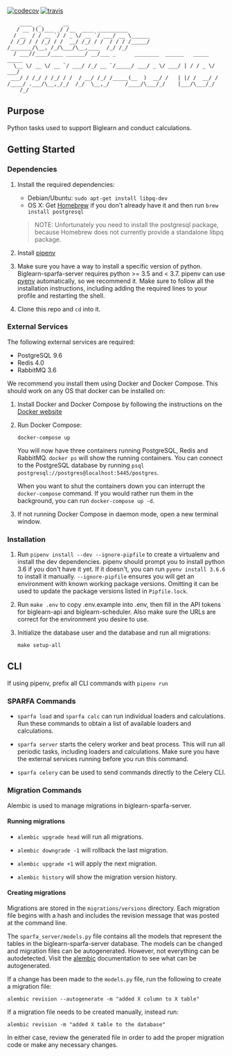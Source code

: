 [![codecov](https://codecov.io/gh/openstax/biglearn-sparfa-server/branch/master/graph/badge.svg)](https://codecov.io/gh/openstax/biglearn-sparfa-server)
[![travis](https://travis-ci.org/openstax/biglearn-sparfa-server.svg?branch=master)](https://travis-ci.org/openstax/biglearn-sparfa-server)

        ____  _       __
       / __ )(_)___ _/ /__  ____ __________
      / __  / / __ `/ / _ \/ __ `/ ___/ __ \______
     / /_/ / / /_/ / /  __/ /_/ / /  / / / /_____/
    /_______/\__, /_/\___/\__,____  /_/ /_/
      / ___//____/____ ______/ __/___ _      ________  ______   _____  _____
      \__ \/ __ \/ __ `/ ___/ /_/ __ `/_____/ ___/ _ \/ ___/ | / / _ \/ ___/
     ___/ / /_/ / /_/ / /  / __/ /_/ /_____(__  )  __/ /   | |/ /  __/ /
    /____/ .___/\__,_/_/  /_/  \__,_/     /____/\___/_/    |___/\___/_/
        /_/

## Purpose

Python tasks used to support Biglearn and conduct calculations.

## Getting Started

### Dependencies

1.  Install the required dependencies:

    - Debian/Ubuntu: `sudo apt-get install libpq-dev`
    - OS X: Get [Homebrew](https://brew.sh/) if you don't already have it
            and then run `brew install postgresql`

    > NOTE: Unfortunately you need to install the postgresql package,
            because Homebrew does not currently provide a standalone libpq package.

2.  Install [pipenv](https://github.com/pypa/pipenv)

3.  Make sure you have a way to install a specific version of python.
    Biglearn-sparfa-server requires python >= 3.5 and < 3.7.
    pipenv can use [pyenv](https://github.com/pyenv/pyenv) automatically, so we recommend it.
    Make sure to follow all the installation instructions,
    including adding the required lines to your profile and restarting the shell.

4.  Clone this repo and `cd` into it.

### External Services

The following external services are required:

- PostgreSQL 9.6
- Redis 4.0
- RabbitMQ 3.6

We recommend you install them using Docker and Docker Compose.
This should work on any OS that docker can be installed on:

1.  Install Docker and Docker Compose by following the instructions on the
    [Docker website](https://docs.docker.com/compose/install/)

2.  Run Docker Compose:

    `docker-compose up`

    You will now have three containers running PostgreSQL, Redis and RabbitMQ.
    `docker ps` will show the running containers.
    You can connect to the PostgreSQL database by running
    `psql postgresql://postgres@localhost:5445/postgres`.

    When you want to shut the containers down you can interrupt the `docker-compose` command.
    If you would rather run them in the background, you can run `docker-compose up -d`.

3.  If not running Docker Compose in daemon mode, open a new terminal window.

### Installation

1.  Run `pipenv install --dev --ignore-pipfile` to
    create a virtualenv and install the dev dependencies.
    pipenv should prompt you to install python 3.6 if you don't have it yet.
    If it doesn't, you can run `pyenv install 3.6.6` to install it manually.
    `--ignore-pipfile` ensures you will get an environment with known working package versions.
    Omitting it can be used to update the package versions listed in `Pipfile.lock`.

2.  Run `make .env` to copy .env.example into .env, then fill in
    the API tokens for biglearn-api and biglearn-scheduler.
    Also make sure the URLs are correct for the environment you desire to use.

3.  Initialize the database user and the database and run all migrations:

    `make setup-all`

## CLI

If using pipenv, prefix all CLI commands with `pipenv run`

### SPARFA Commands

- `sparfa load` and `sparfa calc` can run individual loaders and calculations.
  Run these commands to obtain a list of available loaders and calculations.

- `sparfa server` starts the celery worker and beat process.
  This will run all periodic tasks, including loaders and calculations.
  Make sure you have the external services running before you run this command.

- `sparfa celery` can be used to send commands directly to the Celery CLI.

### Migration Commands

Alembic is used to manage migrations in biglearn-sparfa-server.

#### Running migrations

- `alembic upgrade head` will run all migrations.

- `alembic downgrade -1` will rollback the last migration.

- `alembic upgrade +1` will apply the next migration.

- `alembic history` will show the migration version history.

#### Creating migrations

Migrations are stored in the `migrations/versions` directory.
Each migration file begins with a hash and includes the
revision message that was posted at the command line.

The `sparfa_server/models.py` file contains all the models that represent
the tables in the biglearn-sparfa-server database.
The models can be changed and migration files can be autogenerated.
However, not everything can be autodetected.
Visit the
[alembic](http://alembic.zzzcomputing.com/en/latest/autogenerate.html#what-does-autogenerate-detect-and-what-does-it-not-detect)
documentation to see what can be autogenerated.

If a change has been made to the `models.py` file, run the following to create a migration file:

`alembic revision --autogenerate -m "added X column to X table"`

If a migration file needs to be created manually, instead run:

`alembic revision -m "added X table to the database"`

In either case, review the generated file in order to
add the proper migration code or make any necessary changes.
